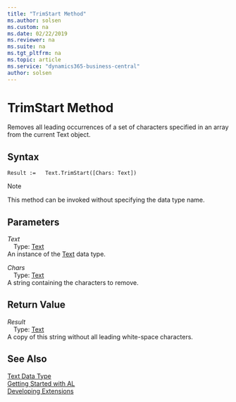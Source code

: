 ```yaml
---
title: "TrimStart Method"
ms.author: solsen
ms.custom: na
ms.date: 02/22/2019
ms.reviewer: na
ms.suite: na
ms.tgt_pltfrm: na
ms.topic: article
ms.service: "dynamics365-business-central"
author: solsen
---
```

[//]: # (START>DO_NOT_EDIT)
[//]: # (IMPORTANT:Do not edit any of the content between here and the END>DO_NOT_EDIT.)
[//]: # (Any modifications should be made in the .xml files in the ModernDev repo.)
# TrimStart Method
Removes all leading occurrences of a set of characters specified in an array from the current Text object.


## Syntax
```
Result :=   Text.TrimStart([Chars: Text])
```
> [!NOTE]  
> This method can be invoked without specifying the data type name.  
## Parameters
*Text*  
&emsp;Type: [Text](text-data-type.md)  
An instance of the [Text](text-data-type.md) data type.  

*Chars*  
&emsp;Type: [Text](text-data-type.md)  
A string containing the characters to remove.  


## Return Value
*Result*  
&emsp;Type: [Text](text-data-type.md)  
A copy of this string without all leading white-space characters.  


[//]: # (IMPORTANT: END>DO_NOT_EDIT)
## See Also
[Text Data Type](text-data-type.md)  
[Getting Started with AL](../../devenv-get-started.md)  
[Developing Extensions](../../devenv-dev-overview.md)
